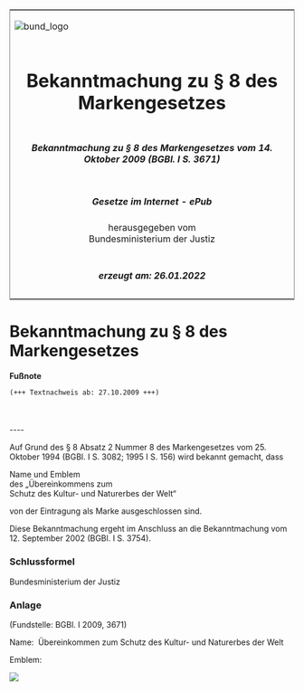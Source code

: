 <span id="DECKBLATT.html"></span>

<table border="0" frame="border" width="100%">

<tr valign="top">

<td align="left">

![bund\_logo](BfJ_2021_Web_de_de.gif)

</td>

<td align="right">

 

</td>

</tr>

<tr align="center" valign="middle">

<td colspan="2">

# Bekanntmachung zu § 8 des Markengesetzes

</td>

</tr>

<tr align="center" valign="middle">

<td colspan="2">

##### Bekanntmachung zu § 8 des Markengesetzes vom 14. Oktober 2009 (BGBl. I S. 3671)

</td>

</tr>

<tr align="center" valign="middle">

<td colspan="2">

  
  

##### Gesetze im Internet - ePub  
  
herausgegeben vom  
Bundesministerium der Justiz

</td>

</tr>

<tr align="center" valign="bottom">

<td colspan="2">

  
  

##### erzeugt am: 26.01.2022

</td>

</tr>

</table>

<span id="BJNR367100009.html"></span>

# Bekanntmachung zu § 8 des Markengesetzes

<div>

  
**Fußnote**

<div class="jnhtml">

<div>

<div class="jurAbsatz">

  

``` 
(+++ Textnachweis ab: 27.10.2009 +++)

 
```

</div>

</div>

</div>

</div>

<span id="BJNR367100009BJNE000100000.html"></span>

###   
\----

<div>

<div class="jnhtml">

<div>

<div class="jurAbsatz">

Auf Grund des § 8 Absatz 2 Nummer 8 des Markengesetzes vom 25. Oktober
1994 (BGBl. I S. 3082; 1995 I S. 156) wird bekannt gemacht, dass

</div>

<div class="jurAbsatz">

Name und Emblem  
des „Übereinkommens zum  
Schutz des Kultur- und Naturerbes der Welt“

</div>

<div class="jurAbsatz">

von der Eintragung als Marke ausgeschlossen sind.

</div>

<div class="jurAbsatz">

Diese Bekanntmachung ergeht im Anschluss an die Bekanntmachung vom 12.
September 2002 (BGBl. I S. 3754).

</div>

</div>

</div>

</div>

<span id="BJNR367100009BJNE000200000.html"></span>

### Schlussformel  

<div>

<div class="jnhtml">

<div>

<div class="jurAbsatz">

<span class="SP">Bundesministerium der Justiz</span>

</div>

</div>

</div>

</div>

<span id="BJNR367100009BJNE000300000.html"></span>

### Anlage  

<div>

<div class="jnhtml">

<div>

<div class="jurAbsatz">

<div class="kommentar_Fundstelle">

(Fundstelle: BGBl. I 2009, 3671)

</div>

</div>

  

<div class="jurAbsatz">

Name:  Übereinkommen zum Schutz des Kultur- und Naturerbes der Welt

</div>

<div class="jurAbsatz">

Emblem:  
  
![](bgbl1_2009_j3671-1_0010.jpeg)

</div>

</div>

</div>

</div>
